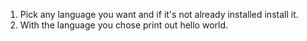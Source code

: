 
1. Pick any language you want and if it's not already installed install it.
2. With the language you chose print out hello world.
